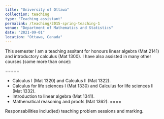 ```yaml
---
title: "University of Ottawa"
collection: teaching
type: "Teaching assistant"
permalink: /teaching/2015-spring-teaching-1
venue: "Department of Mathematics and Statistics"
date: "2021-09-01"
location: "Ottawa, Canada"
---
```


This semester I am a teaching assitant for honours linear algebra (Mat 2141) and introductory calculus (Mat 1300). 
I have also assisted in many other courses (some more than once):

=====
* Calculus I (Mat 1320) and Calculus II (Mat 1322).
* Calculus for life sciences I (Mat 1330) and Calculus for life sciences II (Mat 1332).
* Introduction to linear algebra (Mat 1341).
* Mathematical reasoning and proofs (Mat 1362).
====

Responsabilities includ(ed) teaching problem sessions and marking.